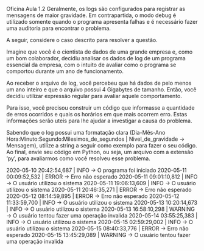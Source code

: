 Oficina Aula 1.2
Geralmente, os logs são configurados para registrar as mensagens de maior gravidade. Em contrapartida, o modo debug é utilizado somente quando o programa apresenta falhas e é necessário fazer uma auditoria para encontrar o problema.

A seguir, considere o caso descrito para resolver a questão.

Imagine que você é o cientista de dados de uma grande empresa e, como um bom colaborador, decidiu analisar os dados de log de um programa essencial da empresa, com o intuito de avaliar como o programa se comportou durante um ano de funcionamento.

Ao receber o arquivo de log, você percebeu que há dados de pelo menos um ano inteiro e que o arquivo possui 4 Gigabytes de tamanho. Então, você decidiu utilizar expressão regular para avaliar aquele comportamento.

Para isso, você precisou construir um código que informasse a quantidade de erros ocorridos e quais os horários em que mais ocorrem erro. Estas informações serão uteis para lhe ajudar a investigar a causa do problema.

Sabendo que o log possui uma formatação clara (Dia-Mês-Ano Hora:Minuto:Segundo:Milesimos_de_segundos | Nivel_de_gravidade -> Mensagem), utilize a string a seguir como exemplo para fazer o seu código. Ao final, envie seu código em Python, ou seja, um arquivo com a extensão ‘py’, para avaliarmos como você resolveu esse problema.

2020-05-10 20:42:54,687 | INFO -> O programa foi iniciado
2020-05-11 00:09:52,532 | ERROR -> Erro não esperado
2020-05-11 09:01:10,812 | INFO -> O usuário utilizou o sistema
2020-05-11 19:06:13,609 | INFO -> O usuário utilizou o sistema
2020-05-11 20:46:35,271 | ERROR -> Erro não esperado
2020-05-12 08:14:59,895 | ERROR -> Erro não esperado
2020-05-12 11:33:59,700 | INFO -> O usuário utilizou o sistema
2020-05-13 10:20:14,673 | INFO -> O usuário utilizou o sistema
2020-05-13 16:58:10,298 | WARNING -> O usuário tentou fazer uma operação invalida
2020-05-14 03:55:25,383 | INFO -> O usuário utilizou o sistema
2020-05-15 02:59:29,002 | INFO -> O usuário utilizou o sistema
2020-05-15 08:40:33,776 | ERROR -> Erro não esperado
2020-05-15 13:45:29,089 | WARNING -> O usuário tentou fazer uma operação invalida
